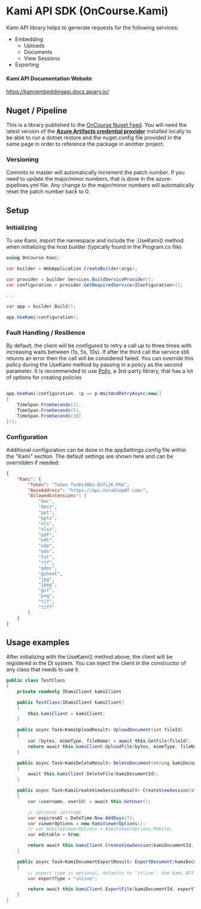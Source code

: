 # Kami API SDK (OnCourse.Kami)

Kami API library helps to generate requests for the following services:

 * Embedding
   * Uploads
   * Documents
   * View Sessions
 * Exporting

#### Kami API Documentation Website
https://kamiembeddingapi.docs.apiary.io/


## Nuget / Pipeline

This is a library published to the [OnCourse Nuget Feed](https://dev.azure.com/oncoursesystems/Public%20Packages/_packaging?_a=feed&feed=OnCourseFeed).  You will need the latest version of the [**Azure Artifacts credential provider**](https://dev.azure.com/oncoursesystems/Public%20Packages/_packaging?_a=connect&feed=OnCourseFeed) installed locally to be able to run a dotnet restore and the nuget.config file provided in the same page in order to reference the package in another project.

### Versioning 

Commits to master will automatically increment the patch number.  If you need to update the major/minor numbers, that is done in the azure-pipelines.yml file.  Any change to the major/minor numbers will automatically reset the patch number back to 0.

## Setup

### Initializing
To use Kami, import the namespace and include the .UseKami() method when initializing the host builder (typically 
found in the Program.cs file)

```csharp
using OnCourse.Kami;

var builder = WebApplication.CreateBuilder(args);

var provider = builder.Services.BuildServiceProvider();
var configuration = provider.GetRequiredService<IConfiguration>();

...

var app = builder.Build();

app.UseKami(configuration);
```

### Fault Handling / Resilience

By default, the client will be configured to retry a call up to three times with increasing waits between (1s, 5s, 10s).  If after the third call the service still returns an error then the call will be considered failed.  You can override this policy during the UseKami method by passing in a policy as the second parameter.  It is recommended to use [Polly](https://github.com/App-vNext/Polly), a 3rd-party library, that has a lot of options for creating policies

```csharp

app.UseKami(configuration, (p => p.WaitAndRetryAsync(new[]
{
    TimeSpan.FromSeconds(1),
    TimeSpan.FromSeconds(5),
    TimeSpan.FromSeconds(10)
}));

```

### Configuration
Additional configuration can be done in the appSettings.config file within the "Kami" section. The default settings are shown here and can be overridden if needed:

```json
{
    "Kami": {
        "Token": "Token fxnDs3BDz-B3fLjK-PGU",
        "BaseAddress": "https://api.notablepdf.com/",
        "AllowedExtensions": [
            "doc",
            "docx",
            "ppt",
            "pptx",
            "xls",
            "xlsx",
            "pdf",
            "odt",
            "odp",
            "ods",
            "txt",
            "rtf",
            "gdoc",
            "gsheet",
            "jpg",
            "jpeg",
            "gif",
            "png",
            "tif",
            "tiff"
        ]
    }
}
```

## Usage examples

After initializing with the UseKami() method above, the client will be registered in the DI system.  You can inject the client in the constructor of any class that needs to use it.

```csharp
public class TestClass
{
    private readonly IKamiClient kamiClient

    public TestClass(IKamiClient kamiClient)
    {
        this.kamiClient = kamiClient;
    }

    public async Task<KamiUploadResult> UploadDocument(int fileId)
    {
        var (bytes, mimeType, fileName) = await this.GetFile(fileId);
        return await this.kamiClient.UploadFile(bytes, mimeType, fileName);
    }

    public async Task<KamiDeleteResult> DeleteDocument(string kamiDocumentId)
    {
        await this.kamiClient.DeleteFile(kamiDocumentId);
    }

    public async Task<KamiCreateViewSessionResult> CreateViewSession(string kamiDocumentId)
    {
        var (username, userId) = await this.GetUser();

        // optional settings
        var expiresAt = DateTime.Now.AddDays(7);
        var viewerOptions = new KamiViewerOptions();
        // var mobileViewerOptions = KamiViewerOptions.Mobile;
        var editable = true;

        return await this.kamiClient.CreateViewSession(kamiDocumentId, username, userId, expiresAt, viewerOptions, editable);
    }

    public async Task<KamiDocumentExportResult> ExportDocument(kamiDocumentId)
    {
        // export type is optional, defaults to "inline". See Kami API documentation site for more options and what they do
        var exportType = "inline";

        return await this.kamiClient.ExportFile(kamiDocumentId, exportType);
    }
}
